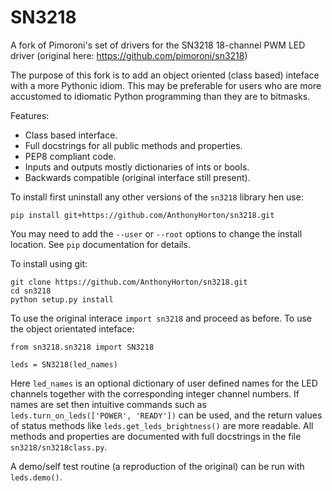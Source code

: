 SN3218
======

A fork of Pimoroni's set of drivers for the SN3218 18-channel PWM LED driver
(original here: https://github.com/pimoroni/sn3218)

The purpose of this fork is to add an object oriented (class based) inteface with a more
Pythonic idiom. This may be preferable for users who are more accustomed to idiomatic Python
programming than they are to bitmasks.

Features:

- Class based interface.
- Full docstrings for all public methods and properties.
- PEP8 compliant code.
- Inputs and outputs mostly dictionaries of ints or bools.
- Backwards compatible (original interface still present).

To install first uninstall any other versions of the `sn3218` library hen use:

```
pip install git+https://github.com/AnthonyHorton/sn3218.git
```

You may need to add the `--user` or `--root` options to change the install location. See `pip`
documentation for details.

To install using git:

```
git clone https://github.com/AnthonyHorton/sn3218.git
cd sn3218
python setup.py install
```

To use the original interace `import sn3218` and proceed as before. To use the object orientated
inteface:

```
from sn3218.sn3218 import SN3218

leds = SN3218(led_names)
```

Here `led_names` is an optional dictionary of user defined names for the LED channels together
with the corresponding integer channel numbers. If names are set then intuitive commands such as
`leds.turn_on_leds(['POWER', 'READY'])` can be used, and the return values of status methods like
`leds.get_leds_brightness()` are more readable. All methods and properties are documented with
full docstrings in the file `sn3218/sn3218class.py`.

A demo/self test routine (a reproduction of the original) can be run with `leds.demo()`.
